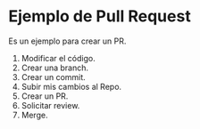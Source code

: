 # Ejemplo de Pull Request
Es un ejemplo para crear un PR.

1. Modificar el código.
2. Crear una branch.
3. Crear un commit.
4. Subir mis cambios al Repo.
5. Crear un PR.
6. Solicitar review.
7. Merge.
